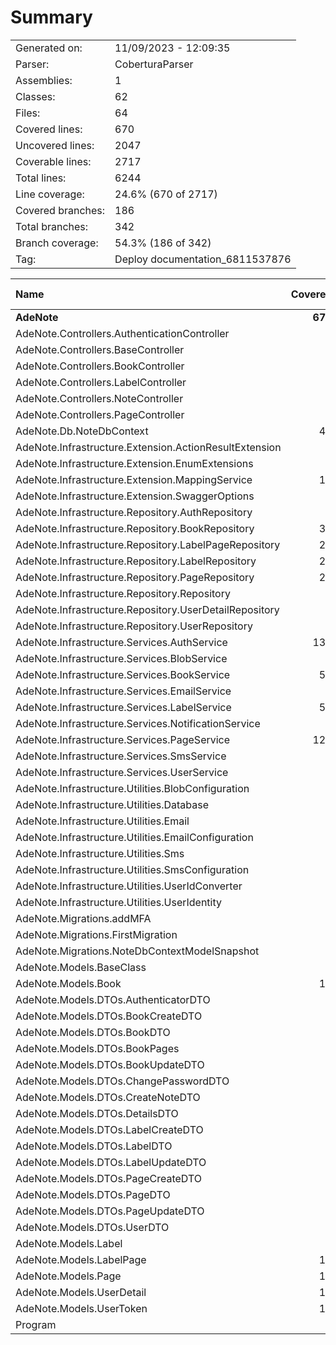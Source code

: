 ﻿# Summary
|||
|:---|:---|
| Generated on: | 11/09/2023 - 12:09:35 |
| Parser: | CoberturaParser |
| Assemblies: | 1 |
| Classes: | 62 |
| Files: | 64 |
| Covered lines: | 670 |
| Uncovered lines: | 2047 |
| Coverable lines: | 2717 |
| Total lines: | 6244 |
| Line coverage: | 24.6% (670 of 2717) |
| Covered branches: | 186 |
| Total branches: | 342 |
| Branch coverage: | 54.3% (186 of 342) |
| Tag: | Deploy documentation_6811537876 |

|**Name**|**Covered**|**Uncovered**|**Coverable**|**Total**|**Line coverage**|**Covered**|**Total**|**Branch coverage**|
|:---|---:|---:|---:|---:|---:|---:|---:|---:|
|**AdeNote**|**670**|**2047**|**2717**|**6244**|**24.6%**|**186**|**342**|**54.3%**|
|AdeNote.Controllers.AuthenticationController|0|184|184|683|0%|0|46|0%|
|AdeNote.Controllers.BaseController|0|18|18|64|0%|0|0||
|AdeNote.Controllers.BookController|0|24|24|177|0%|0|0||
|AdeNote.Controllers.LabelController|0|24|24|161|0%|0|0||
|AdeNote.Controllers.NoteController|0|39|39|183|0%|0|0||
|AdeNote.Controllers.PageController|0|36|36|275|0%|0|0||
|AdeNote.Db.NoteDbContext|44|0|44|113|100%|0|0||
|AdeNote.Infrastructure.Extension.ActionResultExtension|0|13|13|33|0%|0|10|0%|
|AdeNote.Infrastructure.Extension.EnumExtensions|0|9|9|21|0%|0|4|0%|
|AdeNote.Infrastructure.Extension.MappingService|18|0|18|54|100%|0|0||
|AdeNote.Infrastructure.Extension.SwaggerOptions|0|31|31|65|0%|0|4|0%|
|AdeNote.Infrastructure.Repository.AuthRepository|0|43|43|131|0%|0|2|0%|
|AdeNote.Infrastructure.Repository.BookRepository|32|3|35|97|91.4%|0|0||
|AdeNote.Infrastructure.Repository.LabelPageRepository|28|3|31|91|90.3%|0|0||
|AdeNote.Infrastructure.Repository.LabelRepository|28|3|31|95|90.3%|0|0||
|AdeNote.Infrastructure.Repository.PageRepository|21|11|32|92|65.6%|0|0||
|AdeNote.Infrastructure.Repository.Repository|4|39|43|86|9.3%|0|10|0%|
|AdeNote.Infrastructure.Repository.UserDetailRepository|0|29|29|79|0%|0|2|0%|
|AdeNote.Infrastructure.Repository.UserRepository|0|7|7|19|0%|0|0||
|AdeNote.Infrastructure.Services.AuthService|138|147|285|598|48.4%|56|90|62.2%|
|AdeNote.Infrastructure.Services.BlobService|0|42|42|104|0%|0|2|0%|
|AdeNote.Infrastructure.Services.BookService|56|17|73|175|76.7%|25|26|96.1%|
|AdeNote.Infrastructure.Services.EmailService|0|39|39|52|0%|0|2|0%|
|AdeNote.Infrastructure.Services.LabelService|52|13|65|145|80%|18|18|100%|
|AdeNote.Infrastructure.Services.NotificationService|0|29|29|80|0%|0|6|0%|
|AdeNote.Infrastructure.Services.PageService|129|17|146|304|88.3%|87|90|96.6%|
|AdeNote.Infrastructure.Services.SmsService|0|19|19|46|0%|0|2|0%|
|AdeNote.Infrastructure.Services.UserService|0|42|42|81|0%|0|12|0%|
|AdeNote.Infrastructure.Utilities.BlobConfiguration|0|12|12|34|0%|0|0||
|AdeNote.Infrastructure.Utilities.Database|0|4|4|14|0%|0|2|0%|
|AdeNote.Infrastructure.Utilities.Email|0|17|17|27|0%|0|0||
|AdeNote.Infrastructure.Utilities.EmailConfiguration|0|14|14|39|0%|0|0||
|AdeNote.Infrastructure.Utilities.Sms|7|0|7|13|100%|0|0||
|AdeNote.Infrastructure.Utilities.SmsConfiguration|0|12|12|19|0%|0|0||
|AdeNote.Infrastructure.Utilities.UserIdConverter|3|0|3|19|100%|0|0||
|AdeNote.Infrastructure.Utilities.UserIdentity|0|9|9|36|0%|0|12|0%|
|AdeNote.Migrations.addMFA|0|312|312|373|0%|0|0||
|AdeNote.Migrations.FirstMigration|0|386|386|455|0%|0|0||
|AdeNote.Migrations.NoteDbContextModelSnapshot|0|260|260|297|0%|0|0||
|AdeNote.Models.BaseClass|1|0|1|16|100%|0|0||
|AdeNote.Models.Book|12|5|17|66|70.5%|0|0||
|AdeNote.Models.DTOs.AuthenticatorDTO|7|0|7|28|100%|0|0||
|AdeNote.Models.DTOs.BookCreateDTO|2|0|2|22|100%|0|0||
|AdeNote.Models.DTOs.BookDTO|4|0|4|28|100%|0|0||
|AdeNote.Models.DTOs.BookPages|2|0|2|18|100%|0|0||
|AdeNote.Models.DTOs.BookUpdateDTO|2|0|2|18|100%|0|0||
|AdeNote.Models.DTOs.ChangePasswordDTO|0|2|2|8|0%|0|0||
|AdeNote.Models.DTOs.CreateNoteDTO|0|2|2|18|0%|0|0||
|AdeNote.Models.DTOs.DetailsDTO|9|0|9|33|100%|0|0||
|AdeNote.Models.DTOs.LabelCreateDTO|1|0|1|16|100%|0|0||
|AdeNote.Models.DTOs.LabelDTO|2|0|2|18|100%|0|0||
|AdeNote.Models.DTOs.LabelUpdateDTO|1|0|1|13|100%|0|0||
|AdeNote.Models.DTOs.PageCreateDTO|2|0|2|22|100%|0|0||
|AdeNote.Models.DTOs.PageDTO|2|0|2|19|100%|0|0||
|AdeNote.Models.DTOs.PageUpdateDTO|2|0|2|17|100%|0|0||
|AdeNote.Models.DTOs.UserDTO|0|7|7|29|0%|0|0||
|AdeNote.Models.Label|8|1|9|32|88.8%|0|0||
|AdeNote.Models.LabelPage|10|0|10|37|100%|0|0||
|AdeNote.Models.Page|15|0|15|57|100%|0|0||
|AdeNote.Models.UserDetail|11|12|23|80|47.8%|0|0||
|AdeNote.Models.UserToken|17|1|18|67|94.4%|0|0||
|Program|0|110|110|152|0%|0|2|0%|

